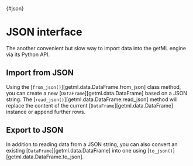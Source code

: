 [](){#json}
# JSON interface

The another convenient but slow way to import data into the getML
engine via its Python API.

## Import from JSON

Using the [`from_json()`][getml.data.DataFrame.from_json] class method, you
can create a new [`DataFrame`][getml.data.DataFrame] based on a JSON
string. The [`read_json()`][getml.data.DataFrame.read_json] method will
replace the content of the current [`DataFrame`][getml.data.DataFrame]
instance or append further rows.

## Export to JSON

In addition to reading data from a JSON string, you can also convert an
existing [`DataFrame`][getml.data.DataFrame] into one using
[`to_json()`][getml.data.DataFrame.to_json].
